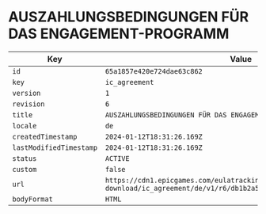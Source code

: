 # AUSZAHLUNGSBEDINGUNGEN FÜR DAS ENGAGEMENT-PROGRAMM

| Key | Value |
| --- | ----- |
| `id` | `65a1857e420e724dae63c862` |
| `key` | `ic_agreement` |
| `version` | `1` |
| `revision` | `6` |
| `title` | `AUSZAHLUNGSBEDINGUNGEN FÜR DAS ENGAGEMENT-PROGRAMM` |
| `locale` | `de` |
| `createdTimestamp` | `2024-01-12T18:31:26.169Z` |
| `lastModifiedTimestamp` | `2024-01-12T18:31:26.169Z` |
| `status` | `ACTIVE` |
| `custom` | `false` |
| `url` | `https://cdn1.epicgames.com/eulatracking-download/ic_agreement/de/v1/r6/db1b2a59b5d60e803973d3030a491c2a.pdf` |
| `bodyFormat` | `HTML` |
